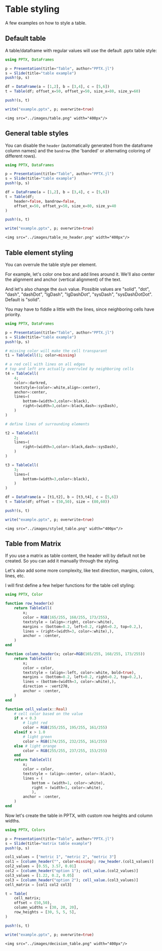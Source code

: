 # Table styling

A few examples on how to style a table.

## Default table

A table/dataframe with regular values will use the default .pptx table style:

```julia
using PPTX, DataFrames

p = Presentation(title="Table", author="PPTX.jl")
s = Slide(title="table example")
push!(p, s)

df = DataFrame(a = [1,2], b = [3,4], c = [5,6])
t = Table(df; offset_x=50, offset_y=50, size_x=80, size_y=60)

push!(s, t)

write("example.pptx", p; overwrite=true)
```

```@raw html
<img src="../images/table.png" width="400px"/>
```

## General table styles

You can disable the `header` (automatically generated from the dataframe column names) and the `bandrow` (the 'banded' or alternating coloring of different rows).

```julia
using PPTX, DataFrames

p = Presentation(title="Table", author="PPTX.jl")
s = Slide(title="table example")
push!(p, s)

df = DataFrame(a = [1,2], b = [3,4], c = [5,6])
t = Table(df;
    header=false, bandrow=false,
    offset_x=50, offset_y=50, size_x=80, size_y=40
)

push!(s, t)

write("example.pptx", p; overwrite=true)
```

```@raw html
<img src="../images/table_no_header.png" width="400px"/>
```

## Table element styling

You can overrule the table style per element.

For example, let's color one box and add lines around it. We'll also center the alignment and anchor (vertical alignment) of the text.

And let's also change the `dash` value. Possible values are "solid", "dot", "dash", "dashDot", "lgDash", "lgDashDot", "sysDash", "sysDashDotDot". Default is "solid".

You may have to fiddle a little with the lines, since neighboring cells have priority.

```julia
using PPTX, DataFrames

p = Presentation(title="Table", author="PPTX.jl")
s = Slide(title="table example")
push!(p, s)

# missing color will make the cell transparant
t1 = TableCell(1; color=missing)

# a red cell with lines on all edges
# top and left are actually overruled by neighboring cells
t4 = TableCell(
    4;
    color=:darkred,
    textstyle=(color=:white,align=:center),
    anchor=:center,
    lines=(
        bottom=(width=3,color=:black),
        right=(width=3,color=:black,dash=:sysDash),
    )
)

# define lines of surrounding elements

t2 = TableCell(
    2;
    lines=(
        right=(width=3,color=:black,dash=:sysDash),
    )
)

t3 = TableCell(
    3;
    lines=(
        bottom=(width=3,color=:black),
    )
)

df = DataFrame(a = [t1,t2], b = [t3,t4], c = [5,6])
t = Table(df; offset = (50,50), size = (80,60))

push!(s, t)

write("example.pptx", p; overwrite=true)
```

```@raw html
<img src="../images/styled_table.png" width="400px"/>
```

## Table from Matrix

If you use a matrix as table content, the header will by default not be created. So you can add it manually through the styling.

Let's also add some more complexity, like text direction, margins, colors, lines, etc.

I will first define a few helper functions for the table cell styling:

```julia
using PPTX, Color

function row_header(x)
    return TableCell(
        x;
        color = RGB(165/255, 168/255, 173/255),
        textstyle = (align=:right, color=:white),
        margins = (bottom=0.2, left=0.2, right=0.2, top=0.2,),
        lines = (right=(width=3, color=:white),),
        anchor = :center,
    )
end

function column_header(x; color=RGB(165/255, 168/255, 173/255))
    return TableCell(
        x;
        color = color,
        textstyle = (align=:left, color=:white, bold=true),
        margins = (bottom=0.2, left=0.2, right=0.2, top=0.2,),
        lines = (bottom=(width=3, color=:white),),
        direction = :vert270,
        anchor = :center,
    )
end

function cell_value(x::Real)
    # cell color based on the value
    if x < 0.3
        # light red
        color = RGB(255/255, 195/255, 161/255)
    elseif x > 1.0
        # light green
        color = RGB(174/255, 232/255, 161/255)
    else # light orange
        color = RGB(255/255, 237/255, 153/255)
    end
    return TableCell(
        x;
        color = color,
        textstyle = (align=:center, color=:black),
        lines = (
            bottom = (width=1, color=:white),
            right = (width=1, color=:white),
            ),
        anchor = :center,
    )
end
```

Now let's create the table in PPTX, with custom row heights and column widths.

```julia
using PPTX, Colors

p = Presentation(title="Table", author="PPTX.jl")
s = Slide(title="matrix table example")
push!(p, s)

col1_values = ["metric 1", "metric 2", "metric 3"]
col1 = [column_header("", color=missing); row_header.(col1_values)]
col2_values = [0.55, 3.57, 0.01]
col2 = [column_header("option 1"); cell_value.(col2_values)]
col3_values = [1.22, 0.2, 0.05]
col3 = [column_header("option 2"); cell_value.(col3_values)]
cell_matrix = [col1 col2 col3]

t = Table(
    cell_matrix;
    offset = (50,50),
    column_widths = [30, 20, 20],
    row_heights = [30, 5, 5, 5],
)

push!(s, t)

write("example.pptx", p; overwrite=true)

```

```@raw html
<img src="../images/decision_table.png" width="400px"/>
```
